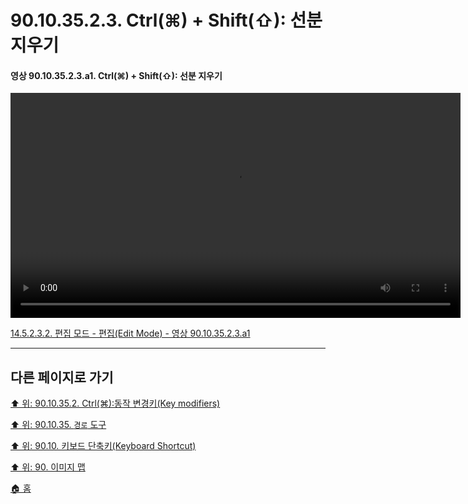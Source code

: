 # 90.10.35.2.3. Ctrl(⌘) + Shift(⇧): 선분 지우기

<a id="90-10-35-02-03-a1"></a>

#### 영상 90.10.35.2.3.a1. Ctrl(⌘) + Shift(⇧): 선분 지우기
<video controls="controls" width="720" src="https://github.com/wonder13662/gimp/assets/15767104/ce1ca37e-0556-45c2-bea2-a4f7cbb6f4e5"></video>

[14.5.2.3.2. 편집 모드 - 편집(Edit Mode) - 영상 90.10.35.2.3.a1](./14-05-02-03-02-edit_mode.md#90-10-35-02-03-a1)

***

## 다른 페이지로 가기

[⬆️ 위: 90.10.35.2. Ctrl(⌘):동작 변경키(Key modifiers)](./90-10-35-02-00-key_modifier-ctrl.md)

[⬆️ 위: 90.10.35. `경로` 도구](./90-10-28-00-perspective.md)

[⬆️ 위: 90.10. 키보드 단축키(Keyboard Shortcut)](./90-10-00-keyboard_shortcut.md)

[⬆️ 위: 90. 이미지 맵](./90-00-image-map.md)

[🏠 홈](./00-home.md)